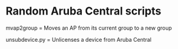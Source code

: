 # Random Aruba Central scripts

mvap2group = Moves an AP from its current group to a new group

unsubdevice.py = Unlicenses a device from Aruba Central
